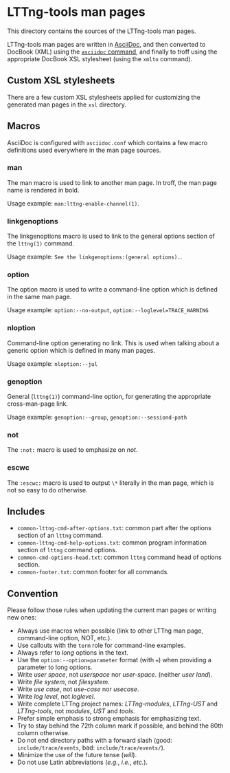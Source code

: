 LTTng-tools man pages
=====================

This directory contains the sources of the LTTng-tools man pages.

LTTng-tools man pages are written in
[AsciiDoc](https://asciidoc.org/), and then converted to
DocBook (XML) using the
[`asciidoc` command](https://asciidoc-py.github.io/), and
finally to troff using the appropriate DocBook XSL stylesheet (using the
`xmlto` command).


Custom XSL stylesheets
----------------------

There are a few custom XSL stylesheets applied for customizing the
generated man pages in the `xsl` directory.


Macros
------

AsciiDoc is configured with `asciidoc.conf` which contains a few
macro definitions used everywhere in the man page sources.


### man

The man macro is used to link to another man page. In troff, the man
page name is rendered in bold.

Usage example: `man:lttng-enable-channel(1)`.


### linkgenoptions

The linkgenoptions macro is used to link to the general options
section of the `lttng(1)` command.

Usage example: `See the linkgenoptions:(general options).`.


### option

The option macro is used to write a command-line option which is
defined in the same man page.

Usage example: `option:--no-output`, `option:--loglevel=TRACE_WARNING`


### nloption

Command-line option generating no link. This is used when talking
about a generic option which is defined in many man pages.

Usage example: `nloption:--jul`


### genoption

General (`lttng(1)`) command-line option, for generating the appropriate
cross-man-page link.

Usage example: `genoption:--group`, `genoption:--sessiond-path`


### not

The `:not:` macro is used to emphasize on _not_.


### escwc

The `:escwc:` macro is used to output `\*` literally in the man page,
which is not so easy to do otherwise.


Includes
--------

  * `common-lttng-cmd-after-options.txt`: common part after the options
    section of an `lttng` command.
  * `common-lttng-cmd-help-options.txt`: common program information
    section of `lttng` command options.
  * `common-cmd-options-head.txt`: common `lttng` command head of
    options section.
  * `common-footer.txt`: common footer for all commands.


Convention
----------

Please follow those rules when updating the current man pages or
writing new ones:

  * Always use macros when possible (link to other LTTng man page,
    command-line option, NOT, etc.).
  * Use callouts with the `term` role for command-line examples.
  * Always refer to _long_ options in the text.
  * Use the `option:--option=parameter` format (with `=`) when providing
    a parameter to long options.
  * Write _user space_, not _userspace_ nor _user-space_.
    (neither _user land_).
  * Write _file system_, not _filesystem_.
  * Write _use case_, not _use-case_ nor _usecase_.
  * Write _log level_, not _loglevel_.
  * Write complete LTTng project names: _LTTng-modules_, _LTTng-UST_ and
    _LTTng-tools_, not _modules_, _UST_ and _tools_.
  * Prefer simple emphasis to strong emphasis for emphasizing text.
  * Try to stay behind the 72th column mark if possible, and behind
    the 80th column otherwise.
  * Do not end directory paths with a forward slash
    (good: `include/trace/events`, bad: `include/trace/events/`).
  * Minimize the use of the future tense (_will_).
  * Do not use Latin abbreviations (_e.g._, _i.e._, _etc._).

